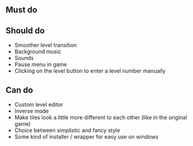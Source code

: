 ## Must do

## Should do
* Smoother level transition
* Background music
* Sounds
* Pause menu in game
* Clicking on the level button to enter a level number manually

## Can do
* Custom level editor
* Inverse mode
* Make tiles look a little more different to each other (like in the original game)
* Choice between simplistic and fancy style
* Some kind of installer / wrapper for easy use on windows